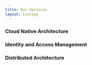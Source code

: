 ```yaml
---
title: Our Services
layout: listing
---
```


### Cloud Native Architecture



### Identity and Access Management



### Distributed Architecture
